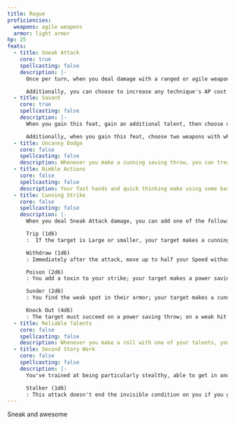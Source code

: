 ```yaml
---
title: Rogue
proficiencies:
  weapons: agile weapons
  armor: light armor
hp: 25
feats:
  - title: Sneak Attack
    core: true
    spellcasting: false
    description: |-
      Once per turn, when you deal damage with a ranged or agile weapon attack, you can mark a number of fatigue up to your proficiency bonus—for each fatigue marked, deal an extra 1d6 damage. You can only do this if you have advantage on, or were prepared for, the attack roll, are empowered, or another foe of your target is within close range of them.

      Additionally, you can choose to increase any technique's AP cost by 2 to mark yourself as prepared for the attack roll as you look for an opening in your target's defenses.
  - title: Savant
    core: true
    spellcasting: false
    description: |-
      When you gain this feat, gain an additional talent, then choose one of your talents—you gain expertise in it. Starting at Level 2, whenever you gain a talent by reaching a new tier of play, choose one of your talents and gain expertise in it, too. If you retrain a talent you're an expert in, it does not retain your expertise.

      Additionally, when you gain this feat, choose two weapons with which you are proficient—gain weapon mastery for them. At the end of a long rest, you can change which weapons you have mastery of from the list of weapons you're proficient with.
  - title: Uncanny Dodge
    core: false
    spellcasting: false
    description: Whenever you make a cunning saving throw, you can treat a miss as a weak hit and a weak hit as a strong hit. Additionally, when an attacker that you can see hits you with an attack roll, you can use your reaction to halve the attack's damage against you.
  - title: Nimble Actions
    core: false
    spellcasting: false
    description: Your fast hands and quick thinking make using some basic techniques quicker. The Hide and Disengage techniques only cost you 1 AP to use, if you use the Move technique more than once in a turn, the second use of it only costs 1 AP, and you can reduce the AP cost of Use Item and Retrieve Item techniques to 0 by marking 1-fatigue
  - title: Cunning Strike
    core: false
    spellcasting: false
    description: |-
      When you deal Sneak Attack damage, you can add one of the following Cunning Strike effects, paying its cost from the number of d6s you roll. If an effect requires a saving throw, the DC is equal to 10  +CUNNING.

      Trip (1d6)
      :  If the target is Large or smaller, your target makes a cunning saving throw; on a weak hit they become slowed until the end of their next turn, on a miss, they become prone.

      Withdraw (1d6)
      : Immediately after the attack, move up to half your Speed without provoking an Opportunity Attack.

      Poison (2d6)
      : You add a toxin to your strike; your target makes a power saving throw; on a weak hit they are weakened until the end of their next turn, on a miss they are weakened for 1 minute. At the end of each of their turns, ending the condition immediately on a strong hit and after their next turn on a weak hit

      Sunder (2d6)
      : You find the weak spot in their armor; your target makes a cunning saving throw; on a weak hit they are sundered until the end of their next turn, on a miss they are sundered for 1 minute. At the end of each of their turns, ending the condition immediately on a strong hit and after their next turn on a weak hit.

      Knock Out (4d6)
      : The target must succeed on a power saving throw; on a weak hit they are impaired for 1 minute, on a miss they are stunned and prone for 1 minute. At the end of each of their turns they can repeat the saving throw, ending the impaired or stunned immediately on a strong hit and after their next turn on a weak hit. Being hit by an attack also ends the impaired or stunned conditions.
  - title: Reliable Talents
    core: false
    spellcasting: false
    description: Whenever you make a roll with one of your talents, you can treat a roll of 9 or below as a 10. Gain a talent of your choice.
  - title: Second Story Work
    core: false
    spellcasting: false
    description: |-
      You've trained at being particularly stealthy, able to get in and out of sticky situations without being seen. Gain a talent in the vein of stealth, infiltration, thievery, or the like. Additionally, you gain a Climb Speed equal to your Walking Speed, and if you have Cunning Strike, you gain the following additional option:

      Stalker (1d6)
      : This attack doesn't end the invisible condition on you if you gained it by using the Hide technique and you end your turn behind Total Cover.
---
```


Sneak and awesome
